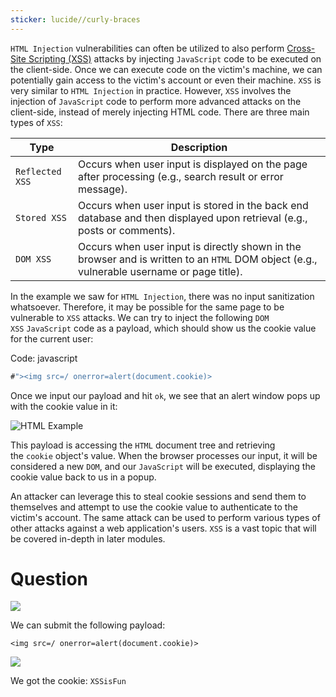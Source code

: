 ```yaml
---
sticker: lucide//curly-braces
---
```


`HTML Injection` vulnerabilities can often be utilized to also perform [Cross-Site Scripting (XSS)](https://owasp.org/www-community/attacks/xss/) attacks by injecting `JavaScript` code to be executed on the client-side. Once we can execute code on the victim's machine, we can potentially gain access to the victim's account or even their machine. `XSS` is very similar to `HTML Injection` in practice. However, `XSS` involves the injection of `JavaScript` code to perform more advanced attacks on the client-side, instead of merely injecting HTML code. There are three main types of `XSS`:

|Type|Description|
|---|---|
|`Reflected XSS`|Occurs when user input is displayed on the page after processing (e.g., search result or error message).|
|`Stored XSS`|Occurs when user input is stored in the back end database and then displayed upon retrieval (e.g., posts or comments).|
|`DOM XSS`|Occurs when user input is directly shown in the browser and is written to an `HTML` DOM object (e.g., vulnerable username or page title).|

In the example we saw for `HTML Injection`, there was no input sanitization whatsoever. Therefore, it may be possible for the same page to be vulnerable to `XSS` attacks. We can try to inject the following `DOM XSS` `JavaScript` code as a payload, which should show us the cookie value for the current user:

Code: javascript

```javascript
#"><img src=/ onerror=alert(document.cookie)>
```

Once we input our payload and hit `ok`, we see that an alert window pops up with the cookie value in it:

![HTML Example](https://academy.hackthebox.com/storage/modules/75/web_apps_xss_2.jpg)

This payload is accessing the `HTML` document tree and retrieving the `cookie` object's value. When the browser processes our input, it will be considered a new `DOM`, and our `JavaScript` will be executed, displaying the cookie value back to us in a popup.

An attacker can leverage this to steal cookie sessions and send them to themselves and attempt to use the cookie value to authenticate to the victim's account. The same attack can be used to perform various types of other attacks against a web application's users. `XSS` is a vast topic that will be covered in-depth in later modules.

# Question

![](images/Pasted%20image%2020250122182255.png)

We can submit the following payload:

`<img src=/ onerror=alert(document.cookie)>`

![](images/Pasted%20image%2020250122182531.png)

We got the cookie: `XSSisFun`